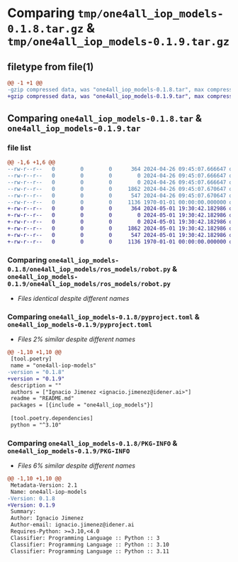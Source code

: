 # Comparing `tmp/one4all_iop_models-0.1.8.tar.gz` & `tmp/one4all_iop_models-0.1.9.tar.gz`

## filetype from file(1)

```diff
@@ -1 +1 @@
-gzip compressed data, was "one4all_iop_models-0.1.8.tar", max compression
+gzip compressed data, was "one4all_iop_models-0.1.9.tar", max compression
```

## Comparing `one4all_iop_models-0.1.8.tar` & `one4all_iop_models-0.1.9.tar`

### file list

```diff
@@ -1,6 +1,6 @@
--rw-r--r--   0        0        0      364 2024-04-26 09:45:07.666647 one4all_iop_models-0.1.8/README.md
--rw-r--r--   0        0        0        0 2024-04-26 09:45:07.666647 one4all_iop_models-0.1.8/one4all_iop_models/__init__.py
--rw-r--r--   0        0        0        0 2024-04-26 09:45:07.666647 one4all_iop_models-0.1.8/one4all_iop_models/ros_models/__init__.py
--rw-r--r--   0        0        0     1862 2024-04-26 09:45:07.670647 one4all_iop_models-0.1.8/one4all_iop_models/ros_models/robot.py
--rw-r--r--   0        0        0      547 2024-04-26 09:45:07.670647 one4all_iop_models-0.1.8/pyproject.toml
--rw-r--r--   0        0        0     1136 1970-01-01 00:00:00.000000 one4all_iop_models-0.1.8/PKG-INFO
+-rw-r--r--   0        0        0      364 2024-05-01 19:30:42.182986 one4all_iop_models-0.1.9/README.md
+-rw-r--r--   0        0        0        0 2024-05-01 19:30:42.182986 one4all_iop_models-0.1.9/one4all_iop_models/__init__.py
+-rw-r--r--   0        0        0        0 2024-05-01 19:30:42.182986 one4all_iop_models-0.1.9/one4all_iop_models/ros_models/__init__.py
+-rw-r--r--   0        0        0     1862 2024-05-01 19:30:42.182986 one4all_iop_models-0.1.9/one4all_iop_models/ros_models/robot.py
+-rw-r--r--   0        0        0      547 2024-05-01 19:30:42.182986 one4all_iop_models-0.1.9/pyproject.toml
+-rw-r--r--   0        0        0     1136 1970-01-01 00:00:00.000000 one4all_iop_models-0.1.9/PKG-INFO
```

### Comparing `one4all_iop_models-0.1.8/one4all_iop_models/ros_models/robot.py` & `one4all_iop_models-0.1.9/one4all_iop_models/ros_models/robot.py`

 * *Files identical despite different names*

### Comparing `one4all_iop_models-0.1.8/pyproject.toml` & `one4all_iop_models-0.1.9/pyproject.toml`

 * *Files 2% similar despite different names*

```diff
@@ -1,10 +1,10 @@
 [tool.poetry]
 name = "one4all-iop-models"
-version = "0.1.8"
+version = "0.1.9"
 description = ""
 authors = ["Ignacio Jimenez <ignacio.jimenez@idener.ai>"]
 readme = "README.md"
 packages = [{include = "one4all_iop_models"}]
 
 [tool.poetry.dependencies]
 python = "^3.10"
```

### Comparing `one4all_iop_models-0.1.8/PKG-INFO` & `one4all_iop_models-0.1.9/PKG-INFO`

 * *Files 6% similar despite different names*

```diff
@@ -1,10 +1,10 @@
 Metadata-Version: 2.1
 Name: one4all-iop-models
-Version: 0.1.8
+Version: 0.1.9
 Summary: 
 Author: Ignacio Jimenez
 Author-email: ignacio.jimenez@idener.ai
 Requires-Python: >=3.10,<4.0
 Classifier: Programming Language :: Python :: 3
 Classifier: Programming Language :: Python :: 3.10
 Classifier: Programming Language :: Python :: 3.11
```

